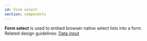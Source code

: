 ```yaml
---
id: Form select
section: components
---
```

**Form select** is used to embed browser native select lists into a form. Related design guidelines: [Data input](/design-guidelines/usage-and-behavior/data-input)

